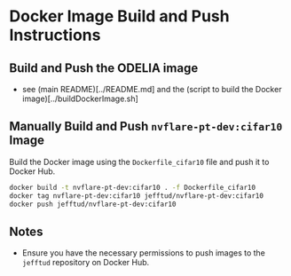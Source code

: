 # Docker Image Build and Push Instructions

## Build and Push the ODELIA image

* see (main README)[../README.md] and the (script to build the Docker image)[../buildDockerImage.sh]

## Manually Build and Push `nvflare-pt-dev:cifar10` Image

Build the Docker image using the `Dockerfile_cifar10` file and push it to Docker Hub.

```sh
docker build -t nvflare-pt-dev:cifar10 . -f Dockerfile_cifar10
docker tag nvflare-pt-dev:cifar10 jefftud/nvflare-pt-dev:cifar10
docker push jefftud/nvflare-pt-dev:cifar10
```

## Notes

- Ensure you have the necessary permissions to push images to the `jefftud` repository on Docker Hub.
